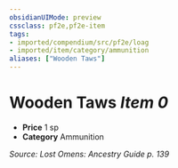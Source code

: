 ```yaml
---
obsidianUIMode: preview
cssclass: pf2e,pf2e-item
tags:
- imported/compendium/src/pf2e/loag
- imported/item/category/ammunition
aliases: ["Wooden Taws"]
---
```

# Wooden Taws *Item 0*  

- **Price** 1 sp
- **Category** Ammunition



*Source: Lost Omens: Ancestry Guide p. 139*
